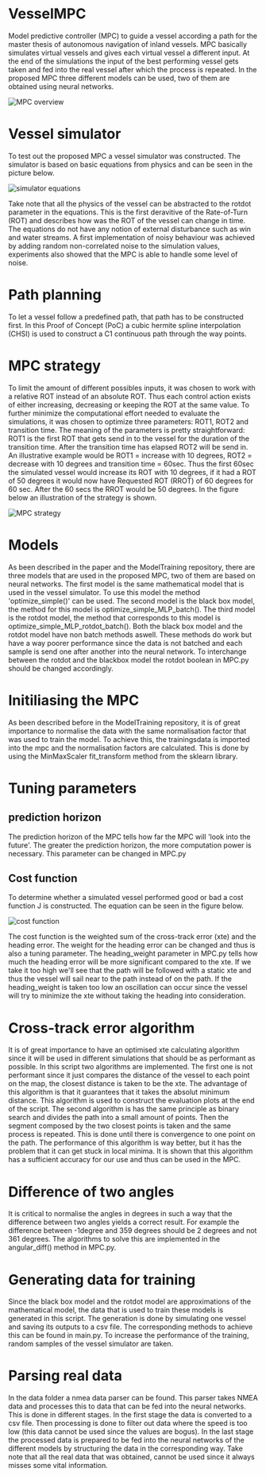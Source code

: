 # VesselMPC
Model predictive controller (MPC) to guide a vessel according a path for the master thesis of autonomous navigation of inland vessels.
MPC basically simulates virtual vessels and gives each virtual vessel a different input. At the end of the simulations the input of the best performing vessel gets taken and fed into the real vessel after which the process is repeated. In the proposed MPC three different models can be used, two of them are obtained using neural networks.

![MPC overview](img/overview.png)

# Vessel simulator
To test out the proposed MPC a vessel simulator was constructed. The simulator is based on basic equations from physics and can be seen in the picture below.

![simulator equations](img/equationss.png)

Take note that all the physics of the vessel can be abstracted to the rotdot parameter in the equations. This is the first deravitive of the Rate-of-Turn (ROT) and describes how was the ROT of the vessel can change in time.
The equations do not have any notion of external disturbance such as win and water streams.
A first implementation of noisy behaviour was achieved by adding random non-correlated noise to the simulation values, experiments also showed that the MPC is able to handle some level of noise.

# Path planning
To let a vessel follow a predefined path, that path has to be constructed first. In this Proof of Concept (PoC) a cubic hermite spline interpolation (CHSI) is used to construct a C1 continuous path through the way points.

# MPC strategy
To limit the amount of different possibles inputs, it was chosen to work with a relative ROT instead of an absolute ROT. Thus each control action exists of either increasing, decreasing or keeping the ROT at the same value. To further minimize the computational effort needed to evaluate the simulations, it was chosen to optimize three parameters: ROT1, ROT2 and transition time. The meaning of the parameters is pretty straightforward: ROT1 is the first ROT that gets send in to the vessel for the duration of the transition time. After the transition time has elapsed ROT2 will be send in. 
An illustrative example would be ROT1 = increase with 10 degrees, ROT2 = decrease with 10 degrees and transition time = 60sec. Thus the first 60sec the simulated vessel would increase its ROT with 10 degrees, if it had a ROT of 50 degrees it would now have Requested ROT (RROT) of 60 degrees for 60 sec. After the 60 secs the RROT would be 50 degrees. In the figure below an illustration of the strategy is shown.

![MPC strategy](img/mpcstrat.png)

# Models
As been described in the paper and the ModelTraining repository, there are three models that are used in the proposed MPC, two of them are based on neural networks. The first model is the same mathematical model that is used in the vessel simulator. To use this model the method 'optimize_simple()' can be used.
The second model is the black box model, the method for this model is optimize_simple_MLP_batch(). The third model is the rotdot model, the method that corresponds to this model is optimize_simple_MLP_rotdot_batch().
Both the black box model and the rotdot model have non batch methods aswell. These methods do work but have a way poorer performance since the data is not batched and each sample is send one after another into the neural network.
To interchange between the rotdot and the blackbox model the rotdot boolean in MPC.py should be changed accordingly.

# Initiliasing the MPC
As been described before in the ModelTraining repository, it is of great importance to normalise the data with the same normalisation factor that was used to train the model. To achieve this, the trainingsdata is imported into the mpc and the normalisation factors are calculated. This is done by using the MinMaxScaler fit_transform method from the sklearn library.

# Tuning parameters
## prediction horizon
The prediction horizon of the MPC tells how far the MPC will 'look into the future'. The greater the prediction horizon, the more computation power is necessary.
This parameter can be changed in MPC.py
## Cost function
To determine whether a simulated vessel performed good or bad a cost function J is constructed. The equation can be seen in the figure below.

![cost function](img/cost_function.png)

The cost function is the weighted sum of the cross-track error (xte) and the heading error. The weight for the heading error can be changed and thus is also a tuning parameter. The heading_weight parameter in MPC.py tells how much the heading error will be more significant compared to the xte. If we take it too high we'll see that the path will be followed with a static xte and thus the vessel will sail near to the path instead of on the path. If the heading_weight is taken too low an oscillation can occur since the vessel will try to minimize the xte without taking the heading into consideration.

# Cross-track error algorithm
It is of great importance to have an optimised xte calculating algorithm since it will be used in different simulations that should be as performant as possible.
In this script two algorithms are implemented. 
The first one is not performant since it just compares the distance of the vessel to each point on the map, the closest distance is taken to be the xte. The advantage of this algorithm is that it guarantees that it takes the absolut minimum distance. This algorithm is used to construct the evaluation plots at the end of the script.
The second algorithm is has the same principle as binary search and divides the path into a small amount of points. Then the segment composed by the two closest points is taken and the same process is repeated. This is done until there is convergence to one point on the path. The performance of this algorithm is way better, but it has the problem that it can get stuck in local minima.
It is shown that this algorithm has a sufficient accuracy for our use and thus can be used in the MPC.

# Difference of two angles
It is critical to normalise the angles in degrees in such a way that the difference between two angles yields a correct result. For example the difference between -1degree and 359 degrees should be 2 degrees and not 361 degrees. The algorithms to solve this are implemented in the angular_diff() method in MPC.py.

# Generating data for training
Since the black box model and the rotdot model are approximations of the mathematical model, the data that is used to train these models is generated in this script.
The generation is done by simulating one vessel and saving its outputs to a csv file. The corresponding methods to achieve this can be found in main.py.
To increase the performance of the training, random samples of the vessel simulator are taken.

# Parsing real data
In the data folder a nmea data parser can be found. This parser takes NMEA data and processes this to data that can be fed into the neural networks.
This is done in different stages. In the first stage the data is converted to a csv file. Then processing is done to filter out data where the speed is too low (this data cannot be used since the values are bogus). In the last stage the processed data is prepared to be fed into the neural networks of the different models by structuring the data in the corresponding way. Take note that all the real data that was obtained, cannot be used since it always misses some vital information.






